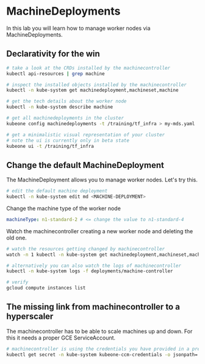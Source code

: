 # MachineDeployments

In this lab you will learn how to manage worker nodes via MachineDeployments.

## Declarativity for the win

```bash
# take a look at the CRDs installed by the machinecontroller
kubectl api-resources | grep machine

# inspect the installed objects installed by the machinecontroller
kubectl -n kube-system get machinedeployment,machineset,machine

# get the tech details about the worker node
kubectl -n kube-system describe machine

# get all machinedeployments in the cluster
kubeone config machinedeployments -t /training/tf_infra > my-mds.yaml

# get a minimalistic visual representation of your cluster
# note the ui is currently only in beta state
kubeone ui -t /training/tf_infra
```

## Change the default MachineDeployment

The MachineDeployment allows you to manage worker nodes. Let's try this.

```bash
# edit the default machine deployment
kubectl -n kube-system edit md <MACHINE-DEPLOYMENT>
```

Change the machine type of the worker node

```yaml
machineType: n1-standard-2 # <= change the value to n1-standard-4
```

Watch the machinecontroller creating a new worker node and deleting the old one.

```bash
# watch the resources getting changed by machinecontroller
watch -n 1 kubectl -n kube-system get machinedeployment,machineset,machine,node

# alternatively you can also watch the logs of machinecontroller
kubectl -n kube-system logs -f deployments/machine-controller

# verify
gcloud compute instances list
```

## The missing link from machinecontroller to a hyperscaler

The machinecontroller has to be able to scale machines up and down. For this it needs a proper GCE ServiceAccount.

```bash
# machinecontroller is using the credentials you have provided in a previous step
kubectl get secret -n kube-system kubeone-ccm-credentials -o jsonpath='{.data.GOOGLE_SERVICE_ACCOUNT}' | base64 -d
```
